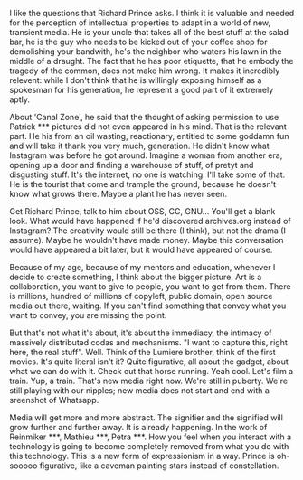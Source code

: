 
I like the questions that Richard Prince asks. I think it is valuable and needed for the perception of intellectual properties to adapt in a world of new, transient media. He is your uncle that takes all of the best stuff at the salad bar, he is the guy who needs to be kicked out of your coffee shop for demolishing your bandwith, he's the neighbor who waters his lawn in the middle of a draught. The fact that he has poor etiquette, that he embody the tragedy of the common, does not make him wrong. It makes it incredibly relevent: while I don't think that he is willingly exposing himself as a spokesman for his generation, he represent a good part of it extremely aptly.

About 'Canal Zone', he said that the thought of asking permission to use Patrick *** pictures did not even appeared in his mind. That is the relevant part. He his from an oil wasting, reactionary, entitled to some goddamn fun and will take it thank you very much, generation. He didn't know what Instagram was before he got around. Imagine a woman from another era, opening up a door and finding a warehouse of stuff, of pretyt and disgusting stuff. It's the internet, no one is watching. I'll take some of that. He is the tourist that come and trample the ground, because he doesn't know what grows there. Maybe a plant he has never seen.

Get Richard Prince, talk to him about OSS, CC, GNU... You'll get a blank look. What would have happened if he'd discovered archives.org instead of Instagram? The creativity would still be there (I think), but not the drama (I assume). Maybe he wouldn't have made money. Maybe this conversation would have appeared a bit later, but it would have appeared of course.

Because of my age, because of my mentors and education, whenever I decide to create something, I think about the bigger picture. Art is a collaboration, you want to give to people, you want to get from them. There is millions, hundred of millions of copyleft, public domain, open source media out there, waiting. If you can't find something that convey what you want to convey, you are missing the point. 

But that's not what it's about, it's about the immediacy, the intimacy of massively distributed codas and mechanisms. "I want to capture this, right here, the real stuff". Well. Think of the Lumiere brother, think of the first movies. It's quite literal isn't it? Quite figurative, all about the gadget, about what we can do with it. Check out that horse running. Yeah cool. Let's film a train. Yup, a train. That's new media right now. We're still in puberty. We're still playing with our nipples; new media does not start and end with a sreenshot of Whatsapp.

Media will get more and more abstract. The signifier and the signified will grow further and further away. It is already happening. In the work of Reinmiker ***, Mathieu ***, Petra ***. How you feel when you interact with a technology is going to become completely removed from what you do with this technology. This is a new form of expressionism in a way. Prince is oh-sooooo figurative, like a caveman painting stars instead of constellation. 
